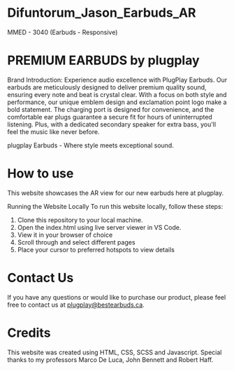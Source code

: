 # Difuntorum_Jason_Earbuds_AR
MMED - 3040 (Earbuds - Responsive)

# PREMIUM EARBUDS by plugplay

Brand Introduction: Experience audio excellence with PlugPlay Earbuds. Our earbuds are meticulously designed to deliver premium quality sound, ensuring every note and beat is crystal clear. With a focus on both style and performance, our unique emblem design and exclamation point logo make a bold statement. The charging port is designed for convenience, and the comfortable ear plugs guarantee a secure fit for hours of uninterrupted listening. Plus, with a dedicated secondary speaker for extra bass, you'll feel the music like never before. 


plugplay Earbuds - Where style meets exceptional sound.

# How to use
This website showcases the AR view for our new earbuds here at plugplay.

Running the Website Locally
To run this website locally, follow these steps:
1. Clone this repository to your local machine.
2. Open the index.html using live server viewer in VS Code.
3. View it in your browser of choice
4. Scroll through and select different pages
5. Place your cursor to preferred hotspots to view details


# Contact Us
If you have any questions or would like to purchase our product, please feel free to contact us at plugplay@bestearbuds.ca.

# Credits
This website was created using HTML, CSS, SCSS and Javascript. Special thanks to my professors Marco De Luca, John Bennett and Robert Haff.